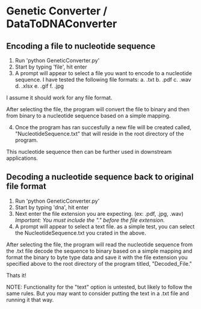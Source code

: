 # Genetic Converter / DataToDNAConverter

Encoding a file to nucleotide sequence
--------------------------------------
1. Run 'python GeneticConverter.py'
2. Start by typing 'file', hit enter
3. A prompt will appear to select a file you want to encode to a nucleotide sequence. I have tested the following file formats: 
  a. .txt
  b. .pdf
  c. .wav
  d. .xlsx
  e. .gif
  f. .jpg
  
  I assume it should work for any file format.
  
  After selecting the file, the program will convert the file to binary and then from binary to a nucleotide sequence based on a simple mapping.
  
 4. Once the program has ran succesfully a new file will be created called, "NucleotideSequence.txt" that will reside in the root directory of the program.
  
  This nucleotide sequence then can be further used in downstream applications.
  
Decoding a nucleotide sequence back to original file format
------------------------------------------------------------
1. Run 'python GeneticConverter.py'
2. Start by typing 'dna', hit enter
3. Next enter the file extension you are expecting. (ex: .pdf, .jpg, .wav) *Important: You must include the "." before the file extension.*
4. A prompt will appear to select a text file. as a simple test, you can select the NucleotideSequence.txt you crated in the above.

  After selecting the file, the program will read the nucleotide sequence from the .txt file decode the sequence to binary based on a simple mapping and format the binary to byte type data and save it with the file extension you specified above to the root directory of the program titled, "Decoded_File.<your extension>"
  
 Thats it!
 
  NOTE: Functionality for the "text" option is untested, but likely to follow the same rules. But you may want to consider putting the text in a .txt file and running it that way.
